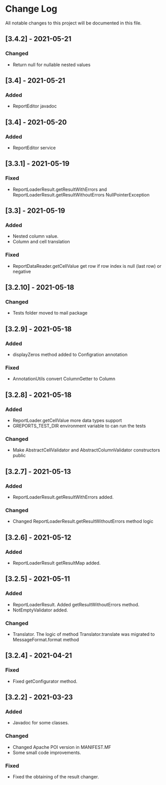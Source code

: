 # Change Log
All notable changes to this project will be documented in this file.

## [3.4.2] - 2021-05-21

### Changed
- Return null for nullable nested values

## [3.4] - 2021-05-21

### Added
- ReportEditor javadoc

## [3.4] - 2021-05-20

### Added
- ReportEditor service

## [3.3.1] - 2021-05-19

### Fixed
- ReportLoaderResult.getResultWithErrors and ReportLoaderResult.getResultWithoutErrors NullPointerException

## [3.3] - 2021-05-19

### Added
- Nested column value.
- Column and cell translation

### Fixed
- ReportDataReader.getCellValue get row if row index is null (last row) or negative

## [3.2.10] - 2021-05-18

### Changed
- Tests folder moved to mail package

## [3.2.9] - 2021-05-18

### Added
- displayZeros method added to Configration annotation
### Fixed
- AnnotationUtils convert ColumnGetter to Column

## [3.2.8] - 2021-05-18

### Added
- ReportLoader.getCellValue more data types support
- GREPORTS_TEST_DIR environment variable to can run the tests
### Changed
- Make AbstractCellValidator and AbstractColumnValidator constructors public

## [3.2.7] - 2021-05-13

### Added
- ReportLoaderResult.getResultWithErrors added.
### Changed
- Changed ReportLoaderResult.getResultWithoutErrors method logic

## [3.2.6] - 2021-05-12

### Added
- ReportLoaderResult getResultMap added.

## [3.2.5] - 2021-05-11

### Added
- ReportLoaderResult. Added getResultWithoutErrors method.
- NotEmptyValidator added.
### Changed
- Translator. The logic of method Translator.translate was migrated to MessageFormat.format method

## [3.2.4] - 2021-04-21

### Fixed
- Fixed getConfigurator method.

## [3.2.2] - 2021-03-23

### Added
- Javadoc for some classes.
### Changed
- Changed Apache POI version in MANIFEST.MF
- Some small code improvements.
### Fixed
- Fixed the obtaining of the result changer.